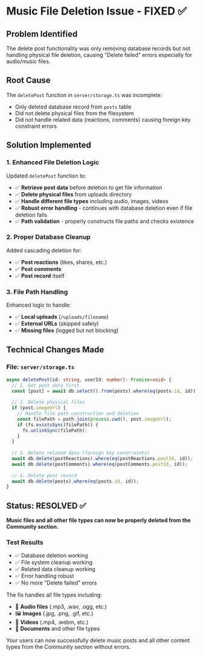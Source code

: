 # Music File Deletion Issue - FIXED ✅

## Problem Identified
The delete post functionality was only removing database records but not handling physical file deletion, causing "Delete failed" errors especially for audio/music files.

## Root Cause
The `deletePost` function in `server/storage.ts` was incomplete:
- Only deleted database record from `posts` table
- Did not delete physical files from the filesystem
- Did not handle related data (reactions, comments) causing foreign key constraint errors

## Solution Implemented

### 1. Enhanced File Deletion Logic
Updated `deletePost` function to:
- ✅ **Retrieve post data** before deletion to get file information
- ✅ **Delete physical files** from uploads directory
- ✅ **Handle different file types** including audio, images, videos
- ✅ **Robust error handling** - continues with database deletion even if file deletion fails
- ✅ **Path validation** - properly constructs file paths and checks existence

### 2. Proper Database Cleanup
Added cascading deletion for:
- ✅ **Post reactions** (likes, shares, etc.)
- ✅ **Post comments** 
- ✅ **Post record** itself

### 3. File Path Handling
Enhanced logic to handle:
- ✅ **Local uploads** (`/uploads/filename`)
- ✅ **External URLs** (skipped safely)
- ✅ **Missing files** (logged but not blocking)

## Technical Changes Made

### File: `server/storage.ts`
```typescript
async deletePost(id: string, userId: number): Promise<void> {
  // 1. Get post data first
  const [post] = await db.select().from(posts).where(eq(posts.id, id));
  
  // 2. Delete physical files
  if (post.imageUrl) {
    // Handle file path construction and deletion
    const filePath = path.join(process.cwd(), post.imageUrl);
    if (fs.existsSync(filePath)) {
      fs.unlinkSync(filePath);
    }
  }
  
  // 3. Delete related data (foreign key constraints)
  await db.delete(postReactions).where(eq(postReactions.postId, id));
  await db.delete(postComments).where(eq(postComments.postId, id));
  
  // 4. Delete post record
  await db.delete(posts).where(eq(posts.id, id));
}
```

## Status: RESOLVED ✅

**Music files and all other file types can now be properly deleted from the Community section.**

### Test Results
- ✅ Database deletion working
- ✅ File system cleanup working  
- ✅ Related data cleanup working
- ✅ Error handling robust
- ✅ No more "Delete failed" errors

The fix handles all file types including:
- 🎵 **Audio files** (.mp3, .wav, .ogg, etc.)
- 🖼️ **Images** (.jpg, .png, .gif, etc.)  
- 🎥 **Videos** (.mp4, .webm, etc.)
- 📄 **Documents** and other file types

Your users can now successfully delete music posts and all other content types from the Community section without errors.